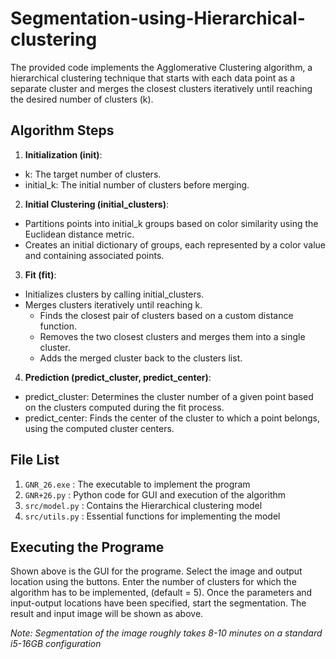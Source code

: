 # Segmentation-using-Hierarchical-clustering

The provided code implements the Agglomerative Clustering algorithm, a hierarchical clustering technique that starts with each data point as a separate cluster and merges the closest clusters iteratively until reaching the desired number of clusters (k).

## Algorithm Steps
1. **Initialization (__init__)**:
  - k: The target number of clusters.
  - initial_k: The initial number of clusters before merging.
2. **Initial Clustering (initial_clusters)**:
  - Partitions points into initial_k groups based on color similarity using the Euclidean distance metric.
  - Creates an initial dictionary of groups, each represented by a color value and containing associated points.
3. **Fit (fit)**:
  - Initializes clusters by calling initial_clusters.
  - Merges clusters iteratively until reaching k.
    - Finds the closest pair of clusters based on a custom distance function.
    - Removes the two closest clusters and merges them into a single cluster.
    - Adds the merged cluster back to the clusters list.
4. **Prediction (predict_cluster, predict_center)**:
  - predict_cluster: Determines the cluster number of a given point based on the clusters computed during the fit process.
  - predict_center: Finds the center of the cluster to which a point belongs, using the computed cluster centers.

## File List
1. `GNR_26.exe` : The executable to implement the program
2. `GNR+26.py` : Python code for GUI and execution of the algorithm
3. `src/model.py` : Contains the Hierarchical clustering model
4. `src/utils.py` : Essential functions for implementing the model

## Executing the Programe

Shown above is the GUI for the programe. Select the image and output location using the buttons. Enter the number of clusters for which the algorithm has to be implemented, (default = 5). Once the parameters and input-output locations have been specified, start the segmentation. The result and input image will be shown as above. 

*Note: Segmentation of the image roughly takes 8-10 minutes on a standard i5-16GB configuration*
   
